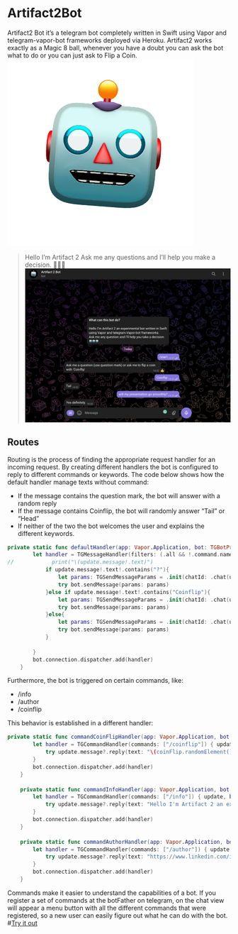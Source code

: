# Artifact2Bot

Artifact2 Bot it’s a telegram bot completely written in Swift using Vapor and telegram-vapor-bot frameworks deployed via Heroku. 
Artifact2 works exactly as a Magic 8 ball, whenever you have a doubt you can ask the bot what to do or you can just ask to Flip a Coin.
![Layer_1](/Artifact2-bot-images/bot.PNG)

>Hello I’m Artifact 2 
>Ask me any questions and I’ll help you make a decision. 🤖🤖🤖
![Layer_2](/Artifact2-bot-images/screen.png)

## Routes

Routing is the process of finding the appropriate request handler for an incoming request.
By creating different handlers the bot is configured to reply to different commands or keywords.
The code below shows how the default handler manage texts without command:
- If the message contains the question mark, the bot will answer with a random reply
- If the message contains Coinflip, the bot will randomly answer “Tail” or “Head”
- If neither of the two the bot welcomes the user and explains the different keywords.

```swift
private static func defaultHandler(app: Vapor.Application, bot: TGBotPrtcl) {
        let handler = TGMessageHandler(filters: (.all && !.command.names(["/coinflip", "/show_buttons", "/info","/author"]))) { update, bot in
//            print("\(update.message!.text)")
            if update.message!.text!.contains("?"){
                let params: TGSendMessageParams = .init(chatId: .chat(update.message!.chat.id), text: "\(replies.randomElement()!)")
                try bot.sendMessage(params: params)
            }else if update.message!.text!.contains("Coinflip"){
                let params: TGSendMessageParams = .init(chatId: .chat(update.message!.chat.id), text: "\(coinFlip.randomElement()!)")
                try bot.sendMessage(params: params)
            }else{
                let params: TGSendMessageParams = .init(chatId: .chat(update.message!.chat.id), text: "Ask me a question (use question mark) or ask me to flip a coin with 'Coinflip' ")
                try bot.sendMessage(params: params)
            }
            
        }
        bot.connection.dispatcher.add(handler)
    }
```
Furthermore, the bot is triggered on certain commands, like:

- /info
- /author
- /coinflip

This behavior is established in a different handler:
```swift
private static func commandCoinFlipHandler(app: Vapor.Application, bot: TGBotPrtcl) {
        let handler = TGCommandHandler(commands: ["/coinflip"]) { update, bot in
            try update.message?.reply(text: "\(coinFlip.randomElement()!)", bot: bot)
        }
        bot.connection.dispatcher.add(handler)
    }
    
    private static func commandInfoHandler(app: Vapor.Application, bot: TGBotPrtcl) {
        let handler = TGCommandHandler(commands: ["/info"]) { update, bot in
            try update.message?.reply(text: "Hello I'm Artifact 2 an experimental bot made for Server Side Swift branch, completly written in Swift using vapor and telegram-vapor-bot frameworks", bot: bot)
        }
        bot.connection.dispatcher.add(handler)
    }
    
    private static func commandAuthorHandler(app: Vapor.Application, bot: TGBotPrtcl) {
        let handler = TGCommandHandler(commands: ["/author"]) { update, bot in
            try update.message?.reply(text: "https://www.linkedin.com/in/edoardotroianiello/", bot: bot)
        }
        bot.connection.dispatcher.add(handler)
    }
```
Commands make it easier to understand the capabilities of a bot. If you register a set of commands at the botFather on telegram, on the chat view will appear a menu button with all the different commands that were registered, so a new user can easily figure out what he can do with the bot.
#[Try it out](https://t.me/artifact2_bot)
